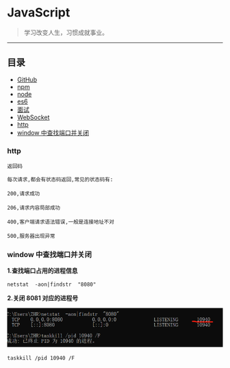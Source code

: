 # JavaScript

> 学习改变人生，习惯成就事业。

---

## 目录
- [GitHub](https://github.com/ZHR63/JavaScript/blob/master/data/github)
- [npm](https://github.com/ZHR63/JavaScript/blob/master/data/npm)
- [node](https://github.com/ZHR63/JavaScript/blob/master/data/node)
- [es6](https://github.com/ZHR63/JavaScript/blob/master/data/ese)
- [面试](https://github.com/ZHR63/JavaScript/blob/master/data/important)
- [WebSocket](https://github.com/ZHR63/JavaScript/blob/master/data/WebSocket)
- [http](#http)
- [window 中查找端口并关闭](#window中查找端口并关闭)

### http

`返回码`

    每次请求,都会有状态码返回,常见的状态码有:

    200,请求成功

    206,请求内容局部成功

    400,客户端请求语法错误,一般是连接地址不对

    500,服务器出现异常


### window 中查找端口并关闭

**1.查找端口占用的进程信息**

    netstat  -aon|findstr  "8080"

**2.关闭 8081 对应的进程号**

![number](img/js.png)

    taskkill /pid 10940 /F
